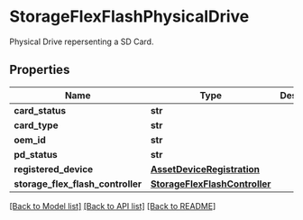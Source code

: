 # StorageFlexFlashPhysicalDrive

Physical Drive repersenting a SD Card. 
## Properties
Name | Type | Description | Notes
------------ | ------------- | ------------- | -------------
**card_status** | **str** |  | [optional] 
**card_type** | **str** |  | [optional] 
**oem_id** | **str** |  | [optional] 
**pd_status** | **str** |  | [optional] 
**registered_device** | [**AssetDeviceRegistration**](.md) |  | [optional] 
**storage_flex_flash_controller** | [**StorageFlexFlashController**](.md) |  | [optional] 

[[Back to Model list]](../README.md#documentation-for-models) [[Back to API list]](../README.md#documentation-for-api-endpoints) [[Back to README]](../README.md)


